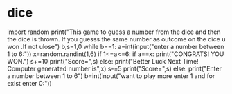 # dice
import random
print("This game to guess a number from the dice and then the dice is thrown. If you guesss the same number as outcome on the dice u won .If not ulose")
b,s=1,0
while b==1:
    a=int(input("enter a number between 1 to 6:"))
    x=random.randint(1,6)
    if 1<=a<=6:
        if a==x:
            print("CONGRATS! YOU WON.")
            s+=10
            print("Score=",s)
        else:
            print("Better Luck Next Time! Computer generated number is",x)
            s-=5
            print("Score=",s)
    else:
        print("Enter a number between 1 to 6")
    b=int(input("want to play more enter 1 and for exist enter 0:"))
